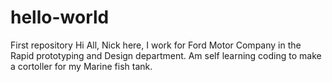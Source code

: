 # hello-world
First repository
Hi All,
Nick here, I work for Ford Motor Company in the Rapid prototyping and Design department.
Am self learning coding to make a cortoller for my Marine fish tank.
